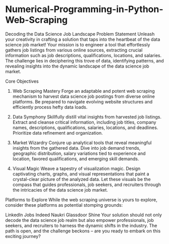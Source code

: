# Numerical-Programming-in-Python-Web-Scraping

Decoding the Data Science Job Landscape
Problem Statement
Unleash your creativity in crafting a solution that taps into the heartbeat of the data science job market! Your mission is to engineer a tool that effortlessly gathers job listings from various online sources, extracting crucial information such as job descriptions, qualifications, locations, and salaries. The challenge lies in deciphering this trove of data, identifying patterns, and revealing insights into the dynamic landscape of the data science job market.

Core Objectives
1. Web Scraping Mastery
Forge an adaptable and potent web scraping mechanism to harvest data science job postings from diverse online platforms. Be prepared to navigate evolving website structures and efficiently process hefty data loads.

2. Data Symphony
Skillfully distill vital insights from harvested job listings. Extract and cleanse critical information, including job titles, company names, descriptions, qualifications, salaries, locations, and deadlines. Prioritize data refinement and organization.

3. Market Wizardry
Conjure up analytical tools that reveal meaningful insights from the gathered data. Dive into job demand trends, geographic distribution, salary variations tied to experience and location, favored qualifications, and emerging skill demands.

4. Visual Magic
Weave a tapestry of visualization magic. Design captivating charts, graphs, and visual representations that paint a crystal-clear picture of the analyzed data. Let these visuals be the compass that guides professionals, job seekers, and recruiters through the intricacies of the data science job market.

Platforms to Explore
While the web scraping universe is yours to explore, consider these platforms as potential stomping grounds:

LinkedIn Jobs
Indeed
Naukri
Glassdoor
Shine
Your solution should not only decode the data science job realm but also empower professionals, job seekers, and recruiters to harness the dynamic shifts in the industry. The path is open, and the challenge beckons – are you ready to embark on this exciting journey?
